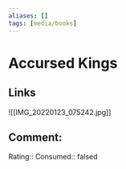 ```yaml
---
aliases: []
tags: [media/books]
---
```

# Accursed Kings
## Links
![[IMG_20220123_075242.jpg]]
## Comment:
Rating::
Consumed:: falsed